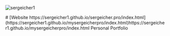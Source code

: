<p align="left"> <img src="https://komarev.com/ghpvc/?username=sergeicher1&label=Profile%20views&color=0e75b6&style=flat" alt="sergeicher1" /> </p>
# [Website https://sergeicher1.github.io/sergeicher.pro/index.html](https://sergeicher1.github.io/mysergeicherpro/index.html)https://sergeicher1.github.io/mysergeicherpro/index.html
Personal Portfolio
